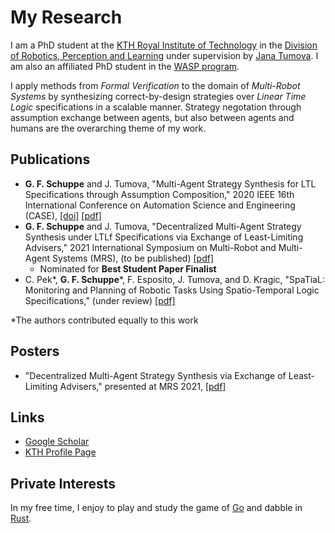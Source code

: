 My Research
=====

I am a PhD student at the [KTH Royal Institute of Technology](https://www.kth.se/) in the [Division of Robotics, Perception and Learning](https://www.kth.se/is/rpl) under supervision by [Jana Tumova](https://people.kth.se/~tumova/home.html). I am also an affiliated PhD student in the [WASP program](https://wasp-sweden.org/).

I apply methods from *Formal Verification* to the domain of *Multi-Robot Systems* by synthesizing correct-by-design strategies over *Linear Time Logic* specifications in a scalable manner. Strategy negotation through assumption exchange between agents, but also between agents and humans are the overarching theme of my work.

Publications
------

- **G. F. Schuppe** and J. Tumova, "Multi-Agent Strategy Synthesis for LTL Specifications through Assumption Composition," 2020 IEEE 16th International Conference on Automation Science and Engineering (CASE), [[doi]](https://www.doi.org/10.1109/CASE48305.2020.9216991) [[pdf]](./publications/CASE2020_compsynth.pdf)
- **G. F. Schuppe** and J. Tumova, "Decentralized Multi-Agent Strategy Synthesis under LTLf Specifications via Exchange of Least-Limiting Advisers," 2021 International Symposium on Multi-Robot and Multi-Agent Systems (MRS), (to be published) [[pdf]](./publications/MRS2021_least_limiting_advisers.pdf)
  - Nominated for **Best Student Paper Finalist**
- C. Pek*, **G. F. Schuppe***, F. Esposito, J. Tumova, and D. Kragic, "SpaTiaL: Monitoring and Planning of Robotic Tasks Using Spatio-Temporal Logic Specifications," (under review) [[pdf]](./publications/TRO2022_SpaTiaL.pdf)

*The authors contributed equally to this work

Posters
------

- "Decentralized Multi-Agent Strategy Synthesis via Exchange of Least-Limiting Advisers," presented at MRS 2021, [[pdf]](./posters/MRS_2021.pdf)

Links
------

- [Google Scholar](https://scholar.google.com/citations?user=fHzH7PgAAAAJ)
- [KTH Profile Page](https://www.kth.se/profile/schuppe/)

Private Interests
------

In my free time, I enjoy to play and study the game of [Go](https://en.wikipedia.org/wiki/Go_(game)) and dabble in [Rust](https://www.rust-lang.org/).
